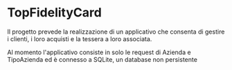 # TopFidelityCard
Il progetto prevede la realizzazione di un applicativo che consenta di gestire i clienti, i loro acquisti e la tessera a loro associata.

Al momento l'applicativo consiste in solo le request di Azienda e TipoAzienda ed è connesso a SQLite, un database non persistente
